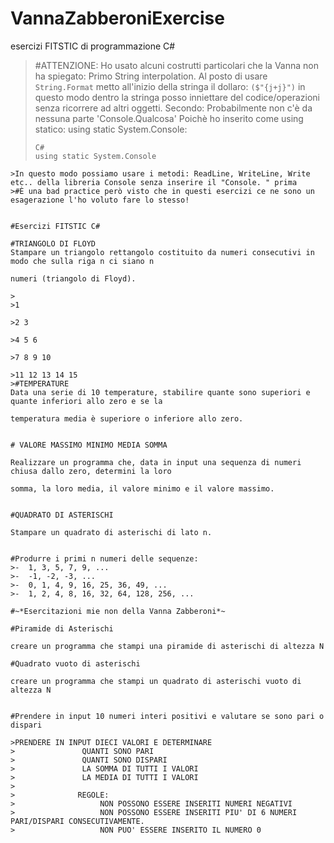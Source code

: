 
# VannaZabberoniExercise
esercizi FITSTIC di programmazione C#

> #ATTENZIONE:
>Ho usato alcuni costrutti particolari che la Vanna non ha spiegato:
>Primo String interpolation. Al posto di usare ```String.Format``` metto all'inizio della stringa il dollaro: ```($"{j+j}")``` in questo modo dentro la stringa posso inniettare del codice/operazioni senza ricorrere ad altri oggetti.
>Secondo: Probabilmente non c'è da nessuna parte 'Console.Qualcosa' Poichè ho inserito come using statico: using static System.Console:
>```
>C# 
>using static System.Console
```
>In questo modo possiamo usare i metodi: ReadLine, WriteLine, Write etc.. della libreria Console senza inserire il "Console. " prima
>#È una bad practice però visto che in questi esercizi ce ne sono un esagerazione l'ho voluto fare lo stesso!


#Esercizi FITSTIC C# 

#TRIANGOLO DI FLOYD
Stampare un triangolo rettangolo costituito da numeri consecutivi in modo che sulla riga n ci siano n

numeri (triangolo di Floyd).

>
>1

>2 3

>4 5 6

>7 8 9 10

>11 12 13 14 15
>#TEMPERATURE
Data una serie di 10 temperature, stabilire quante sono superiori e quante inferiori allo zero e se la

temperatura media è superiore o inferiore allo zero.


# VALORE MASSIMO MINIMO MEDIA SOMMA

Realizzare un programma che, data in input una sequenza di numeri chiusa dallo zero, determini la loro

somma, la loro media, il valore minimo e il valore massimo.


#QUADRATO DI ASTERISCHI

Stampare un quadrato di asterischi di lato n.


#Produrre i primi n numeri delle sequenze:
>-	1, 3, 5, 7, 9, ...
>-	-1, -2, -3, ...
>-	0, 1, 4, 9, 16, 25, 36, 49, ...
>-	1, 2, 4, 8, 16, 32, 64, 128, 256, ... 

#~*Esercitazioni mie non della Vanna Zabberoni*~

#Piramide di Asterischi

creare un programma che stampi una piramide di asterischi di altezza N

#Quadrato vuoto di asterischi

creare un programma che stampi un quadrato di asterischi vuoto di altezza N


#Prendere in input 10 numeri interi positivi e valutare se sono pari o dispari

>PRENDERE IN INPUT DIECI VALORI E DETERMINARE
>               QUANTI SONO PARI
>               QUANTI SONO DISPARI
>               LA SOMMA DI TUTTI I VALORI
>               LA MEDIA DI TUTTI I VALORI
>              
>              REGOLE:
>                   NON POSSONO ESSERE INSERITI NUMERI NEGATIVI
>                   NON POSSONO ESSERE INSERITI PIU' DI 6 NUMERI PARI/DISPARI CONSECUTIVAMENTE.
>                   NON PUO' ESSERE INSERITO IL NUMERO 0


